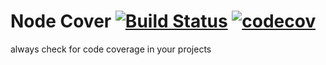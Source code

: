 # Node Cover [![Build Status][ico-travis]][link-travis] [![codecov][ico-cover]][link-cover]

always check for code coverage in your projects

[ico-cover]: https://img.shields.io/codecov/c/github/alphaolomi/node-cover?logo=codecov&style=flat-square
[ico-travis]: https://img.shields.io/travis/com/alphaolomi/node-cover?logo=travis&style=flat-square
[link-cover]: https://codecov.io/gh/alphaolomi/node-cover
[link-travis]: https://travis-ci.com/alphaolomi/node-cover

<!-- ![Codecov](https://img.shields.io/codecov/c/github/alphaolomi/node-cover?style=flat-square) -->
